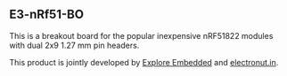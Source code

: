 ## E3-nRf51-BO

This is a breakout board for the popular inexpensive nRF51822 modules with 
dual 2x9 1.27 mm pin headers.

This product is jointly developed by [Explore Embedded][1] and [electronut.in][2].

[1]: https://www.exploreembedded.com/
[2]: http://electronut.in/
